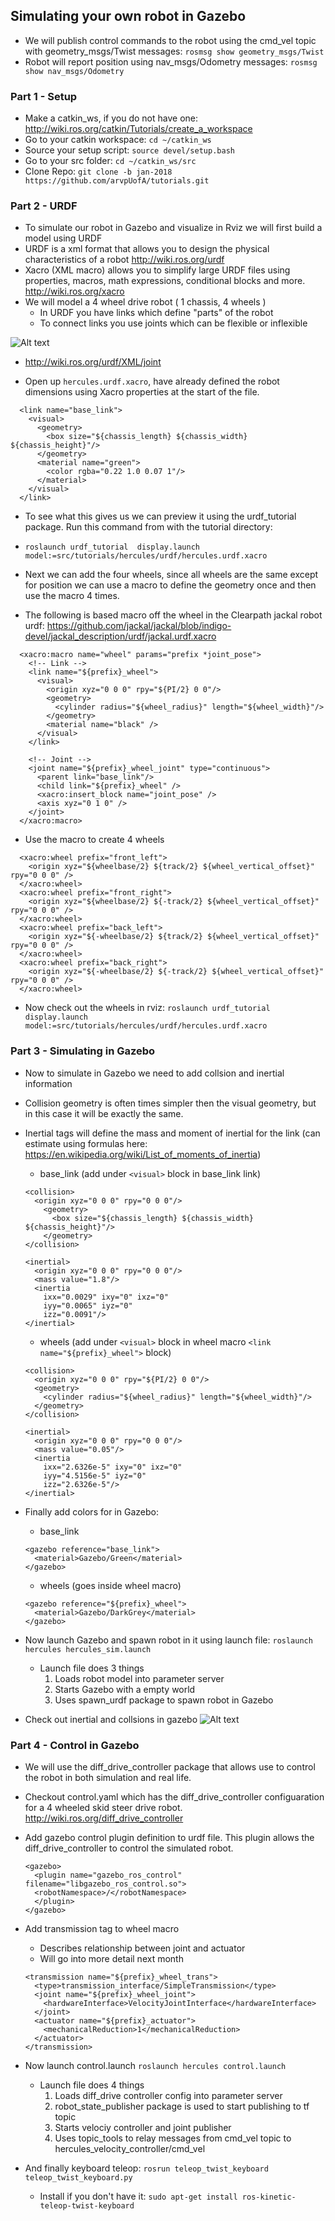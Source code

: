 ## Simulating your own robot in Gazebo
- We will publish control commands to the robot using the cmd_vel topic with geometry_msgs/Twist messages:
`rosmsg show geometry_msgs/Twist`
- Robot will report position using nav_msgs/Odometry messages:
`rosmsg show nav_msgs/Odometry`

### Part 1 - Setup
- Make a catkin_ws, if you do not have one: http://wiki.ros.org/catkin/Tutorials/create_a_workspace
- Go to your catkin workspace: `cd ~/catkin_ws`
- Source your setup script: `source devel/setup.bash`
- Go to your src folder: `cd ~/catkin_ws/src`
- Clone Repo: `git clone -b jan-2018 https://github.com/arvpUofA/tutorials.git`

### Part 2 - URDF
- To simulate our robot in Gazebo and visualize in Rviz we will first build a model using URDF
- URDF is a xml format that allows you to design the physical characteristics of a robot http://wiki.ros.org/urdf
- Xacro (XML macro) allows you to simplify large URDF files using properties, macros, math expressions, conditional blocks and more. http://wiki.ros.org/xacro
- We will model a 4 wheel drive robot ( 1 chassis, 4 wheels )
    - In URDF you have links which define "parts" of the robot
    - To connect links you use joints which can be flexible or inflexible

![Alt text](pictures/joint-img.png?raw=true "Camera Calibration")
- http://wiki.ros.org/urdf/XML/joint

- Open up `hercules.urdf.xacro`, have already defined the robot dimensions using Xacro properties at the start of the file.
```
  <link name="base_link">
    <visual>
      <geometry>
        <box size="${chassis_length} ${chassis_width} ${chassis_height}"/>
      </geometry>
      <material name="green">
        <color rgba="0.22 1.0 0.07 1"/>
      </material>
    </visual>
  </link>
```
- To see what this gives us we can preview it using the urdf_tutorial package. Run this command from with the tutorial directory: 
- `roslaunch urdf_tutorial  display.launch model:=src/tutorials/hercules/urdf/hercules.urdf.xacro`

- Next we can add the four wheels, since all wheels are the same except for position we can use a macro to define the geometry once and then use the macro 4 times. 
- The following is based macro off the wheel in the Clearpath jackal robot urdf: https://github.com/jackal/jackal/blob/indigo-devel/jackal_description/urdf/jackal.urdf.xacro 
```
  <xacro:macro name="wheel" params="prefix *joint_pose">
    <!-- Link -->
    <link name="${prefix}_wheel">
      <visual>
        <origin xyz="0 0 0" rpy="${PI/2} 0 0"/>
        <geometry>
          <cylinder radius="${wheel_radius}" length="${wheel_width}"/>
        </geometry>
        <material name="black" />
      </visual>
    </link>

    <!-- Joint -->
    <joint name="${prefix}_wheel_joint" type="continuous">
      <parent link="base_link"/>
      <child link="${prefix}_wheel" />
      <xacro:insert_block name="joint_pose" />
      <axis xyz="0 1 0" />
    </joint>
  </xacro:macro>
```
- Use the macro to create 4 wheels
```
  <xacro:wheel prefix="front_left">
    <origin xyz="${wheelbase/2} ${track/2} ${wheel_vertical_offset}" rpy="0 0 0" />
  </xacro:wheel>
  <xacro:wheel prefix="front_right">
    <origin xyz="${wheelbase/2} ${-track/2} ${wheel_vertical_offset}" rpy="0 0 0" />
  </xacro:wheel>
  <xacro:wheel prefix="back_left">
    <origin xyz="${-wheelbase/2} ${track/2} ${wheel_vertical_offset}" rpy="0 0 0" />
  </xacro:wheel>
  <xacro:wheel prefix="back_right">
    <origin xyz="${-wheelbase/2} ${-track/2} ${wheel_vertical_offset}" rpy="0 0 0" />
  </xacro:wheel>
```
- Now check out the wheels in rviz: `roslaunch urdf_tutorial display.launch model:=src/tutorials/hercules/urdf/hercules.urdf.xacro`

### Part 3 - Simulating in Gazebo
- Now to simulate in Gazebo we need to add collsion and inertial information
- Collision geometry is often times simpler then the visual geometry, but in this case it will be exactly the same.
- Inertial tags will define the mass and moment of inertial for the link (can estimate using formulas here: https://en.wikipedia.org/wiki/List_of_moments_of_inertia) 

    - base_link (add under `<visual>` block in base_link link)
    ```
    <collision>
      <origin xyz="0 0 0" rpy="0 0 0"/>
        <geometry>
          <box size="${chassis_length} ${chassis_width} ${chassis_height}"/>
        </geometry>
    </collision>

    <inertial>
      <origin xyz="0 0 0" rpy="0 0 0"/>
      <mass value="1.8"/>
      <inertia
        ixx="0.0029" ixy="0" ixz="0"
        iyy="0.0065" iyz="0"
        izz="0.0091"/>
    </inertial>
    ```
    - wheels (add under `<visual>` block in wheel macro `<link name="${prefix}_wheel">` block)
    ```
    <collision>
      <origin xyz="0 0 0" rpy="${PI/2} 0 0"/>
      <geometry>
        <cylinder radius="${wheel_radius}" length="${wheel_width}"/>
      </geometry>
    </collision>

    <inertial>
      <origin xyz="0 0 0" rpy="0 0 0"/>
      <mass value="0.05"/>
      <inertia
        ixx="2.6326e-5" ixy="0" ixz="0"
        iyy="4.5156e-5" iyz="0"
        izz="2.6326e-5"/>
    </inertial>
    ```
- Finally add colors for in Gazebo:
    - base_link
    ```
    <gazebo reference="base_link">
      <material>Gazebo/Green</material>
    </gazebo>
    ```
    - wheels (goes inside wheel macro)
    ```
    <gazebo reference="${prefix}_wheel">
      <material>Gazebo/DarkGrey</material>
    </gazebo>
    ```
- Now launch Gazebo and spawn robot in it using launch file: `roslaunch hercules hercules_sim.launch`
    - Launch file does 3 things
        1. Loads robot model into parameter server
        2. Starts Gazebo with a empty world
        3. Uses spawn_urdf package to spawn robot in Gazebo
- Check out inertial and collsions in gazebo
![Alt text](pictures/hercules_gazebo.png?raw=true "Camera Calibration")
### Part 4 - Control in Gazebo
- We will use the diff_drive_controller package that allows use to control the robot in both simulation and real life.
- Checkout control.yaml which has the diff_drive_controller configuaration for a 4 wheeled skid steer drive robot. http://wiki.ros.org/diff_drive_controller
- Add gazebo control plugin definition to urdf file. This plugin allows the diff_drive_controller to control the simulated robot.
    ```
    <gazebo>
      <plugin name="gazebo_ros_control" filename="libgazebo_ros_control.so">
      <robotNamespace>/</robotNamespace>
      </plugin>
    </gazebo>
    ```
- Add transmission tag to wheel macro 
    - Describes relationship between joint and actuator
    - Will go into more detail next month
    ```
    <transmission name="${prefix}_wheel_trans">
      <type>transmission_interface/SimpleTransmission</type>
      <joint name="${prefix}_wheel_joint">
        <hardwareInterface>VelocityJointInterface</hardwareInterface>
      </joint>
      <actuator name="${prefix}_actuator">
        <mechanicalReduction>1</mechanicalReduction>
      </actuator>
    </transmission>
    ```
- Now launch control.launch `roslaunch hercules control.launch`
    -  Launch file does 4 things
        1. Loads diff_drive controller config into parameter server
        2. robot_state_publisher package is used to start publishing to tf topic
        3. Starts velociy controller and joint publisher
        4. Uses topic_tools to relay messages from cmd_vel topic to hercules_velocity_controller/cmd_vel

- And finally keyboard teleop: `rosrun teleop_twist_keyboard teleop_twist_keyboard.py`
    - Install if you don't have it: `sudo apt-get install ros-kinetic-teleop-twist-keyboard`

